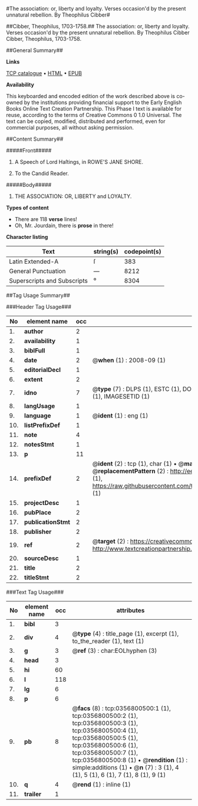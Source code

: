 #The association: or, liberty and loyalty. Verses occasion'd by the present unnatural rebellion. By Theophilus Cibber#

##Cibber, Theophilus, 1703-1758.##
The association: or, liberty and loyalty. Verses occasion'd by the present unnatural rebellion. By Theophilus Cibber
Cibber, Theophilus, 1703-1758.

##General Summary##

**Links**

[TCP catalogue](http://www.ota.ox.ac.uk/tcp/)  • 
[HTML](http://tei.it.ox.ac.uk/tcp/Texts-HTML/free/004/004796545.html)  • 
[EPUB](http://tei.it.ox.ac.uk/tcp/Texts-EPUB/free/004/004796545.epub)

**Availability**

This keyboarded and encoded edition of the
	       work described above is co-owned by the institutions
	       providing financial support to the Early English Books
	       Online Text Creation Partnership. This Phase I text is
	       available for reuse, according to the terms of Creative
	       Commons 0 1.0 Universal. The text can be copied,
	       modified, distributed and performed, even for
	       commercial purposes, all without asking permission.


##Content Summary##

#####Front#####

1. A Speech of Lord Haſtings, in ROWE'S JANE SHORE.

1. To the Candid Reader.

#####Body#####

1. THE ASSOCIATION: OR, LIBERTY and LOYALTY.

**Types of content**

  * There are 118 **verse** lines!
  * Oh, Mr. Jourdain, there is **prose** in there!

**Character listing**


|Text|string(s)|codepoint(s)|
|---|---|---|
|Latin Extended-A|ſ|383|
|General Punctuation|—|8212|
|Superscripts             and Subscripts|⁰|8304|

##Tag Usage Summary##

###Header Tag Usage###

|No|element name|occ|attributes|
|---|---|---|---|
|1.|__author__|2||
|2.|__availability__|1||
|3.|__biblFull__|1||
|4.|__date__|2| @__when__ (1) : 2008-09 (1)|
|5.|__editorialDecl__|1||
|6.|__extent__|2||
|7.|__idno__|7| @__type__ (7) : DLPS (1), ESTC (1), DOCNO (1), TCP (1), GALEDOCNO (1), CONTENTSET (1), IMAGESETID (1)|
|8.|__langUsage__|1||
|9.|__language__|1| @__ident__ (1) : eng (1)|
|10.|__listPrefixDef__|1||
|11.|__note__|4||
|12.|__notesStmt__|1||
|13.|__p__|11||
|14.|__prefixDef__|2| @__ident__ (2) : tcp (1), char (1)  •  @__matchPattern__ (2) : ([0-9\-]+):([0-9IVX]+) (1), (.+) (1)  •  @__replacementPattern__ (2) : http://eebo.chadwyck.com/downloadtiff?vid=$1&page=$2 (1), https://raw.githubusercontent.com/textcreationpartnership/Texts/master/tcpchars.xml#$1 (1)|
|15.|__projectDesc__|1||
|16.|__pubPlace__|2||
|17.|__publicationStmt__|2||
|18.|__publisher__|2||
|19.|__ref__|2| @__target__ (2) : https://creativecommons.org/publicdomain/zero/1.0/ (1), http://www.textcreationpartnership.org/docs/. (1)|
|20.|__sourceDesc__|1||
|21.|__title__|2||
|22.|__titleStmt__|2||


###Text Tag Usage###

|No|element name|occ|attributes|
|---|---|---|---|
|1.|__bibl__|3||
|2.|__div__|4| @__type__ (4) : title_page (1), excerpt (1), to_the_reader (1), text (1)|
|3.|__g__|3| @__ref__ (3) : char:EOLhyphen (3)|
|4.|__head__|3||
|5.|__hi__|60||
|6.|__l__|118||
|7.|__lg__|6||
|8.|__p__|6||
|9.|__pb__|8| @__facs__ (8) : tcp:0356800500:1 (1), tcp:0356800500:2 (1), tcp:0356800500:3 (1), tcp:0356800500:4 (1), tcp:0356800500:5 (1), tcp:0356800500:6 (1), tcp:0356800500:7 (1), tcp:0356800500:8 (1)  •  @__rendition__ (1) : simple:additions (1)  •  @__n__ (7) : 3 (1), 4 (1), 5 (1), 6 (1), 7 (1), 8 (1), 9 (1)|
|10.|__q__|4| @__rend__ (1) : inline (1)|
|11.|__trailer__|1||
